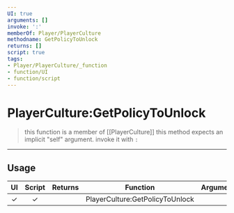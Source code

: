 ```yaml
---
UI: true
arguments: []
invoke: ':'
memberOf: Player/PlayerCulture
methodname: GetPolicyToUnlock
returns: []
script: true
tags:
- Player/PlayerCulture/_function
- function/UI
- function/script
---
```

# PlayerCulture:GetPolicyToUnlock
> this function is a member of [[PlayerCulture]]
> this method expects an implicit "self" argument. invoke it with `:`
-----
## Usage
|  UI | Script | Returns | Function | Arguments |
|:---:|:------:|-------:|:--------:|:---------|
|✓|✓||PlayerCulture:GetPolicyToUnlock||
